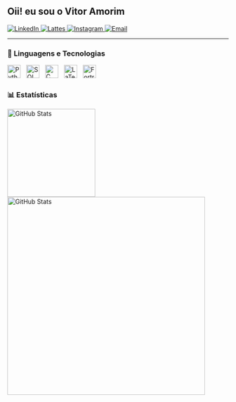 ## Oii! eu sou o Vitor Amorim




<p align="left">
  <a href="https://www.linkedin.com/in/amorim-vitor/">
    <img 
      alt="LinkedIn" 
      title="Meu LinkedIn" 
      src="https://custom-icon-badges.demolab.com/badge/LinkedIn-Perfil?color=0A66C2&style=for-the-badge&logo=linkedin&logoColor=white" 
    />
  </a>
  <a href="http://lattes.cnpq.br/8814793064448628">
    <img 
      alt="Lattes" 
      title="Currículo Lattes" 
      src="https://custom-icon-badges.demolab.com/badge/Lattes-Curr%C3%ADculo?color=blue&style=for-the-badge" 
    />
  </a>
  <a href="https://www.instagram.com/amorim.ds.vitor/">
    <img 
      alt="Instagram" 
      title="Instagram" 
      src="https://custom-icon-badges.demolab.com/badge/Instagram-Siga?color=E1306C&style=for-the-badge&logo=instagram&logoColor=white" 
    />
  </a>
  <a href="mailto:amorim.vitor.ds@gmail.com">
    <img 
      alt="Email" 
      title="Envie-me um email" 
      src="https://custom-icon-badges.demolab.com/badge/Email-Contato?color=EA4335&style=for-the-badge&logo=gmail&logoColor=white" 
    />
  </a>
</p>



---
### 🤖 Linguagens e Tecnologias

<img 
    align="left" 
    alt="Python" 
    title="Python"
    width="30px" 
    style="padding-right: 10px;" 
    src="https://cdn.jsdelivr.net/gh/devicons/devicon@latest/icons/python/python-original.svg" 
/>
<img 
    align="left" 
    alt="SQL" 
    title="SQL"
    width="30px" 
    style="padding-right: 10px;" 
    src="https://cdn.jsdelivr.net/gh/devicons/devicon@latest/icons/mysql/mysql-original.svg" 
/>
<img 
    align="left" 
    alt="C" 
    title="C"
    width="30px" 
    style="padding-right: 10px;" 
    src="https://cdn.jsdelivr.net/gh/devicons/devicon@latest/icons/c/c-original.svg" 
/>
<img 
    align="left" 
    alt="LaTeX" 
    title="LaTeX"
    width="30px" 
    style="padding-right: 10px;" 
    src="https://cdn.jsdelivr.net/gh/devicons/devicon@latest/icons/latex/latex-original.svg" 
/>
<img 
    align="left" 
    alt="Fortran" 
    title="Fortran"
    width="30px" 
    style="padding-right: 10px;" 
    src="https://cdn.jsdelivr.net/gh/devicons/devicon@latest/icons/fortran/fortran-original.svg" 
/>



<br/>
<br/>



### 📊 Estatísticas

<p>
  <img 
    align="left" 
    alt="GitHub Stats" 
    height="200" 
    style="padding-right: 10px;" 
    src="https://github-readme-stats.vercel.app/api?username=VitordsAmorim&show_icons=true&theme=tokyonight&include_all_commits=true&locale=pt-br" 
  />

<img 
      align="left" 
      alt="GitHub Stats" 
      style="display: block; width: 450px;" 
      src="https://github-readme-stats.vercel.app/api/top-langs/?username=VitordsAmorim&theme=tokyonight&layout=compact&custom_title=Tecnologias&langs_count=9" 
  />

</p>

<!--
<div style="display: flex; align-items: center;">
  <div style="flex-shrink: 0; margin-right: 10px;">
    <img 
      alt="GitHub Stats" 
      height="200" 
      style="display: block;" 
      src="https://github-readme-stats.vercel.app/api?username=VitordsAmorim&show_icons=true&theme=tokyonight&include_all_commits=true&locale=pt-br" 
    />
  </div>
  <div style="flex-shrink: 0;">
    <img 
      alt="GitHub Stats" 
      height="200" 

      
      style="display: block; width: 30px;" 
      src="https://github-readme-stats.vercel.app/api/top-langs/?username=VitordsAmorim&theme=tokyonight&layout=compact&custom_title=Tecnologias&langs_count=9" 
    />
  </div>
</div>-->
